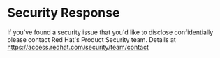 [comment]: # ( Copyright Red Hat )

# Security Response

If you've found a security issue that you'd like to disclose confidentially please contact Red Hat's Product Security team.
Details at https://access.redhat.com/security/team/contact
